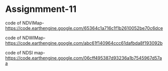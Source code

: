 # Assignmment-11

code of NDVIMap-https://code.earthengine.google.com/65364c1a716c1f1b2610052be70c6dce

code of NDWIMap-https://code.earthengine.google.com/abc61f140964ccc61dafbda8f193092b

code of NDSI map-https://code.earthengine.google.com/06cff495387d93236a1b7545967d57aa
